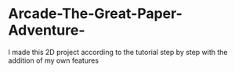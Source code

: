 # Arcade-The-Great-Paper-Adventure-
I made this 2D project according to the tutorial step by step with the addition of my own features
